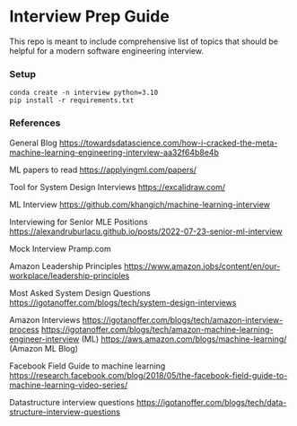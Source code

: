 # Interview Prep Guide

This repo is meant to include comprehensive list of topics that should be helpful for a modern software engineering interview.

### Setup

```
conda create -n interview python=3.10
pip install -r requirements.txt
```

### References

General Blog
https://towardsdatascience.com/how-i-cracked-the-meta-machine-learning-engineering-interview-aa32f64b8e4b

ML papers to read
https://applyingml.com/papers/

Tool for System Design Interviews
https://excalidraw.com/

ML Interview 
https://github.com/khangich/machine-learning-interview

Interviewing for Senior MLE Positions
https://alexandruburlacu.github.io/posts/2022-07-23-senior-ml-interview

Mock Interview
Pramp.com

Amazon Leadership Principles
https://www.amazon.jobs/content/en/our-workplace/leadership-principles

Most Asked System Design Questions
https://igotanoffer.com/blogs/tech/system-design-interviews

Amazon Interviews
https://igotanoffer.com/blogs/tech/amazon-interview-process
https://igotanoffer.com/blogs/tech/amazon-machine-learning-engineer-interview (ML)
https://aws.amazon.com/blogs/machine-learning/ (Amazon ML Blog)

Facebook Field Guide to machine learning
https://research.facebook.com/blog/2018/05/the-facebook-field-guide-to-machine-learning-video-series/

Datastructure interview questions
https://igotanoffer.com/blogs/tech/data-structure-interview-questions











